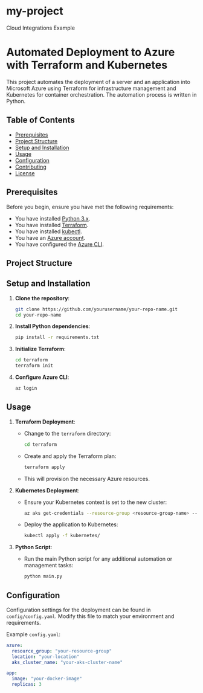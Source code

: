 # my-project
Cloud Integrations Example
# Automated Deployment to Azure with Terraform and Kubernetes

This project automates the deployment of a server and an application into Microsoft Azure using Terraform for infrastructure management and Kubernetes for container orchestration. The automation process is written in Python.

## Table of Contents

- [Prerequisites](#prerequisites)
- [Project Structure](#project-structure)
- [Setup and Installation](#setup-and-installation)
- [Usage](#usage)
- [Configuration](#configuration)
- [Contributing](#contributing)
- [License](#license)

## Prerequisites

Before you begin, ensure you have met the following requirements:

- You have installed [Python 3.x](https://www.python.org/downloads/).
- You have installed [Terraform](https://www.terraform.io/downloads.html).
- You have installed [kubectl](https://kubernetes.io/docs/tasks/tools/install-kubectl/).
- You have an [Azure account](https://azure.microsoft.com/en-us/free/).
- You have configured the [Azure CLI](https://docs.microsoft.com/en-us/cli/azure/install-azure-cli).

## Project Structure


## Setup and Installation

1. **Clone the repository**:
    ```sh
    git clone https://github.com/yourusername/your-repo-name.git
    cd your-repo-name
    ```

2. **Install Python dependencies**:
    ```sh
    pip install -r requirements.txt
    ```

3. **Initialize Terraform**:
    ```sh
    cd terraform
    terraform init
    ```

4. **Configure Azure CLI**:
    ```sh
    az login
    ```

## Usage

1. **Terraform Deployment**:
    - Change to the `terraform` directory:
        ```sh
        cd terraform
        ```
    - Create and apply the Terraform plan:
        ```sh
        terraform apply
        ```
    - This will provision the necessary Azure resources.

2. **Kubernetes Deployment**:
    - Ensure your Kubernetes context is set to the new cluster:
        ```sh
        az aks get-credentials --resource-group <resource-group-name> --name <aks-cluster-name>
        ```
    - Deploy the application to Kubernetes:
        ```sh
        kubectl apply -f kubernetes/
        ```

3. **Python Script**:
    - Run the main Python script for any additional automation or management tasks:
        ```sh
        python main.py
        ```

## Configuration

Configuration settings for the deployment can be found in `config/config.yaml`. Modify this file to match your environment and requirements.

Example `config.yaml`:
```yaml
azure:
  resource_group: "your-resource-group"
  location: "your-location"
  aks_cluster_name: "your-aks-cluster-name"

app:
  image: "your-docker-image"
  replicas: 3
